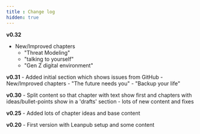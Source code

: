 ```yaml
---
title : Change log
hidden: true
---
```


**v0.32**
   - New/Improved chapters
      - "Threat Modeling"
      - "talking to yourself"
      - "Gen Z digital environment"

**v0.31**
    - Added initial section which shows issues from GitHub
    - New/Improved chapters
        - "The future needs you"
        - "Backup your life"

**v0.30**
    - Split content so that chapter with text show first and chapters with ideas/bullet-points show in a 'drafts' section
    - lots of new content and fixes

**v0.25**
    - Added lots of chapter ideas and base content

**v0.20**
    - First version with Leanpub setup and some content
